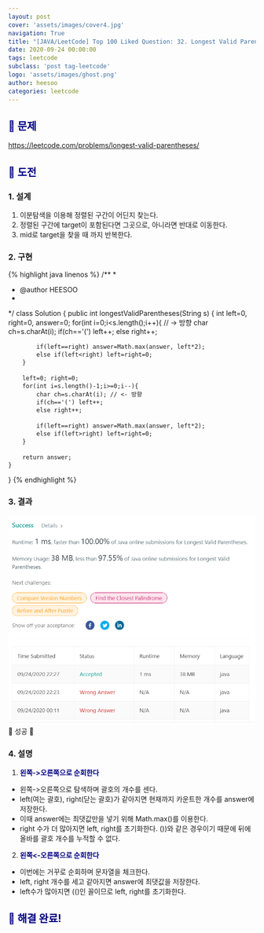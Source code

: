 ```yaml
---
layout: post
cover: 'assets/images/cover4.jpg'
navigation: True
title: "[JAVA/LeetCode] Top 100 Liked Question: 32. Longest Valid Parentheses"
date: 2020-09-24 00:00:00
tags: leetcode
subclass: 'post tag-leetcode'
logo: 'assets/images/ghost.png'
author: heesoo
categories: leetcode
---
```

## <span style="color:navy">👀 문제</span>
<https://leetcode.com/problems/longest-valid-parentheses/>

## <span style="color:navy">👊 도전</span>

### 1. 설계
1. 이분탐색을 이용해 정렬된 구간이 어딘지 찾는다.
2. 정렬된 구간에 target이 포함된다면 그곳으로, 아니라면 반대로 이동한다.
3. mid로 target을 찾을 때 까지 반복한다.

### 2. 구현 
{% highlight java linenos %}
/**
 *
 * @author HEESOO
 *
 */
class Solution {
    public int longestValidParentheses(String s) {
        int left=0, right=0, answer=0;
        for(int i=0;i<s.length();i++){ // -> 방향
            char ch=s.charAt(i);
            if(ch=='(') left++;
            else right++;
            
            if(left==right) answer=Math.max(answer, left*2);
            else if(left<right) left=right=0;
        }
        
        left=0; right=0;
        for(int i=s.length()-1;i>=0;i--){
            char ch=s.charAt(i); // <- 방향
            if(ch=='(') left++;
            else right++;
            
            if(left==right) answer=Math.max(answer, left*2);
            else if(left>right) left=right=0;
        }
        
        return answer;
    }
}
{% endhighlight %}

### 3. 결과
![실행결과](./assets/images/200924_2.PNG)
🤟 성공 🤟  


### 4. 설명
1. **<span style="color:navy">왼쪽->오른쪽으로 순회한다</span>**
- 왼쪽->오른쪽으로 탐색하며 괄호의 개수를 센다.
- left(여는 괄호), right(닫는 괄호)가 같아지면 현재까지 카운트한 개수를 answer에 저장한다.
- 이때 answer에는 최댓값만을 넣기 위해 Math.max()를 이용한다.
- right 수가 더 많아지면 left, right를 초기화한다. ())와 같은 경우이기 때문에 뒤에 올바를 괄호 개수를 누적할 수 없다.

2. **<span style="color:navy">왼쪽<-오른쪽으로 순회한다</span>** 
- 이번에는 거꾸로 순회하며 문자열을 체크한다.
- left, right 개수를 세고 같아지면 answer에 최댓값을 저장한다.
- left수가 많아지면 (()인 꼴이므로 left, right를 초기화한다.
  
## <span style="color:navy">👏 해결 완료!</span>
